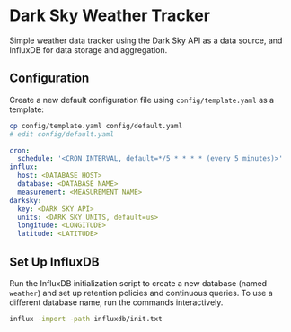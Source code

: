 Dark Sky Weather Tracker
========================

Simple weather data tracker using the Dark Sky API as a data source, and InfluxDB for data storage and aggregation.

## Configuration

Create a new default configuration file using `config/template.yaml` as a template:

```sh
cp config/template.yaml config/default.yaml
# edit config/default.yaml
```

```yaml
cron:
  schedule: '<CRON INTERVAL, default=*/5 * * * * (every 5 minutes)>'
influx:
  host: <DATABASE HOST>
  database: <DATABASE NAME>
  measurement: <MEASUREMENT NAME>
darksky:
  key: <DARK SKY API>
  units: <DARK SKY UNITS, default=us>
  longitude: <LONGITUDE>
  latitude: <LATITUDE>
```

## Set Up InfluxDB

Run the InfluxDB initialization script to create a new database (named `weather`) and set up retention policies and continuous queries. To use a different database name, run the commands interactively.

```sh
influx -import -path influxdb/init.txt
```

